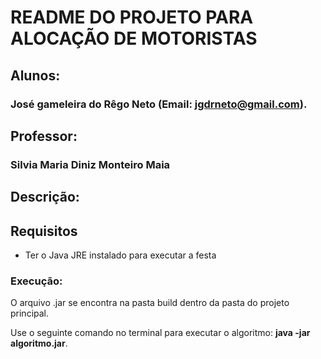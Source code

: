 # **README DO PROJETO PARA ALOCAÇÃO DE MOTORISTAS**


## **Alunos:**
### José gameleira do Rêgo Neto (Email: jgdrneto@gmail.com).

## **Professor:**
### Silvia Maria Diniz Monteiro Maia


## **Descrição:**


## **Requisitos**

* Ter o Java JRE instalado para executar a festa

### Execução:

O arquivo .jar se encontra na pasta build dentro da pasta do projeto principal.

Use o seguinte comando no terminal para executar o algoritmo: **java -jar algoritmo.jar**.